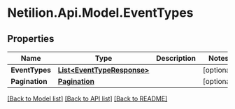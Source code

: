 # Netilion.Api.Model.EventTypes
## Properties

Name | Type | Description | Notes
------------ | ------------- | ------------- | -------------
**EventTypes** | [**List&lt;EventTypeResponse&gt;**](EventTypeResponse.md) |  | [optional] 
**Pagination** | [**Pagination**](Pagination.md) |  | [optional] 

[[Back to Model list]](../README.md#documentation-for-models) [[Back to API list]](../README.md#documentation-for-api-endpoints) [[Back to README]](../README.md)

